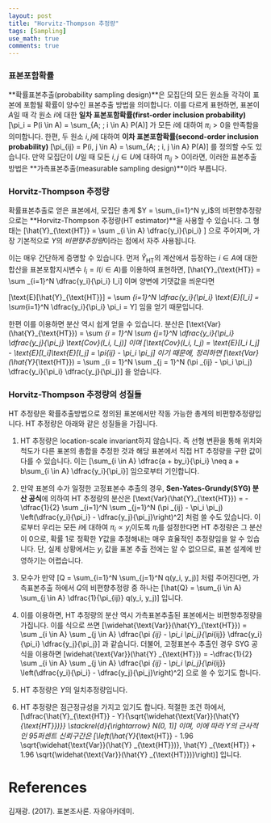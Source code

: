 ```yaml
---
layout: post
title: "Horvitz-Thompson 추정량"
tags: [Sampling]
use_math: true
comments: true
---
```


### 표본포함확률
**확률표본추출(probability sampling design)**은 모집단의 모든 원소들 각각이 표본에 포함될 확률이 양수인 표본추출 방법을 의미합니다. 이를 다르게 표현하면, 표본이 $A$일 때 각 원소 $i$에 대한 **일차 표본포함확률(first-order inclusion probability)**
\[\pi_i = P(i \in A) = \sum_{A; \; i \in A} P(A)\]
가 모든 $i$에 대하여 $\pi_i > 0$을 만족함을 의미합니다. 한편, 두 원소 $i, j$에 대하여 **이차 표본포함확률(second-order inclusion probability)**
\[\pi_{ij} = P(i, j \in A) = \sum_{A; \; i, j \in A} P(A)\]
를 정의할 수도 있습니다. 만약 모집단이 $U$일 때 모든 $i, j \in U$에 대하여 $\pi_{ij} > 0$이라면, 이러한 표본추출 방법은 **가측표본추출(measurable sampling design)**이라 부릅니다.


### Horvitz-Thompson 추정량
확률표본추출로 얻은 표본에서, 모집단 총계 $Y = \sum_{i=1}^N y_i$의 비편향추정량으로는 **Horvitz-Thompson 추정량(HT estimator)**을 사용할 수 있습니다. 그 형태는
\[\hat{Y}_{\text{HT}} = \sum _{i \in A} \dfrac{y_i}{\pi_i} \]
으로 주어지며, 가장 기본적으로 $Y$의 *비편향추정량*이라는 점에서 자주 사용됩니다. 

이는 매우 간단하게 증명할 수 있습니다. 먼저 $\hat{Y} _{\text{HT}}$의 계산에서 등장하는 $i \in A$에 대한 합산을 표본포함지시변수 $I_i = I(i \in A)$를 이용하여 표현하면, 
\[\hat{Y}_{\text{HT}} = \sum _{i=1}^N \dfrac{y_i}{\pi_i} I_i\]
이며 양변에 기댓값을 씌운다면

\[\text{E}[\hat{Y}_{\text{HT}}] = \sum _{i=1}^N \dfrac{y_i}{\pi_i} \text{E}[I_i] = \sum_{i=1}^N \dfrac{y_i}{\pi_i} \pi_i = Y\]
임을 얻기 때문입니다.

한편 이를 이용하면 분산 역시 쉽게 얻을 수 있습니다. 분산은
\[\text{Var}(\hat{Y}_{\text{HT}}) = \sum _{i = 1}^N \sum _{j=1}^N \dfrac{y_i}{\pi_i} \dfrac{y_j}{\pi_j} \text{Cov}(I_i, I_j)\]
이며
\[\text{Cov}(I_i, I_j) = \text{E}[I_i I_j] - \text{E}[I_i]\text{E}[I_j] = \pi_{ij} - \pi_i \pi_j\]
이기 때문에, 정리하면 
\[\text{Var}(\hat{Y}_{\text{HT}}) = \sum _{i = 1}^N \sum _{j = 1}^N (\pi _{ij} - \pi_i \pi_j) \dfrac{y_i}{\pi_i} \dfrac{y_j}{\pi_j}\]
을 얻습니다. 


### Horvitz-Thompson 추정량의 성질들
HT 추정량은 확률추출방법으로 정의된 표본에서만 작동 가능한 총계의 비편향추정량입니다. HT 추정량은 아래와 같은 성질들을 가집니다.

1. HT 추정량은 location-scale invariant하지 않습니다. 즉 선형 변환을 통해 위치와 척도가 다른 표본의 총합을 추정한 것과 해당 표본에서 직접 HT 추정량을 구한 값이 다를 수 있습니다. 이는 
\[\sum_{i \in A} \dfrac{a + by_i}{\pi_i} \neq a + b\sum_{i \in A} \dfrac{y_i}{\pi_i}\]
임으로부터 기인합니다. 

2. 만약 표본의 수가 일정한 고정표본수 추출의 경우, **Sen-Yates-Grundy(SYG) 분산 공식**에 의하여 HT 추정량의 분산은 
\[\text{Var}(\hat{Y}_{\text{HT}}) = -\dfrac{1}{2} \sum _{i=1}^N \sum _{j=1}^N (\pi _{ij} - \pi_i \pi_j) \left(\dfrac{y_i}{\pi_i} - \dfrac{y_j}{\pi_j}\right)^2\]
처럼 쓸 수도 있습니다. 이로부터 우리는 모든 $i$에 대하여 $\pi_i \propto y_i$이도록 $\pi_i$를 설정한다면 HT 추정량은 그 분산이 0으로, 확률 1로 정확한 $Y$값을 추정해내는 매우 효율적인 추정량임을 알 수 있습니다. 단, 실제 상황에서는 $y_i$ 값을 표본 추출 전에는 알 수 없으므로, 표본 설계에 반영하기는 어렵습니다. 

3. 모수가 만약 
\[Q = \sum_{i=1}^N \sum_{j=1}^N q(y_i, y_j)\]
처럼 주어진다면, 가측표본추출 하에서 $Q$의 비편향추정량 중 하나는
\[\hat{Q} = \sum_{i \in A} \sum_{j \in A} \dfrac{1}{\pi_{ij}} q(y_i, y_j)\]
입니다. 

4. 이를 이용하면, HT 추정량의 분산 역시 가측표본추출된 표본에서는 비편향추정량을 가집니다. 이를 식으로 쓰면 
\[\widehat{\text{Var}}(\hat{Y}_{\text{HT}}) = \sum _{i \in A} \sum _{j \in A} \dfrac{\pi _{ij} - \pi_i \pi_j}{\pi_{ij}} \dfrac{y_i}{\pi_i}  \dfrac{y_j}{\pi_j}\]
과 같습니다. 더불어, 고정표본수 추출인 경우 SYG 공식을 이용하면 
\[widehat{\text{Var}}(\hat{Y} _{\text{HT}}) = -\dfrac{1}{2} \sum _{i \in A} \sum _{j \in A} \dfrac{\pi _{ij} - \pi_i \pi_j}{\pi_{ij}} \left(\dfrac{y_i}{\pi_i}  - \dfrac{y_j}{\pi_j}\right)^2\]
으로 쓸 수 있기도 합니다.

5. HT 추정량은 $Y$의 일치추정량입니다.

6. HT 추정량은 점근정규성을 가지고 있기도 합니다. 적절한 조건 하에서, 
\[\dfrac{\hat{Y}_{\text{HT}} - Y}{\sqrt{\widehat{\text{Var}}(\hat{Y} _{\text{HT}})}} \stackrel{d}{\rightarrow} N(0, 1)\]
이며, 이에 따라 $Y$의 근사적인 95퍼센트 신뢰구간은
\[\left(\hat{Y}_{\text{HT}} - 1.96 \sqrt{\widehat{\text{Var}}(\hat{Y} _{\text{HT}})}, \hat{Y} _{\text{HT}} + 1.96 \sqrt{\widehat{\text{Var}}(\hat{Y} _{\text{HT}})}\right)\]
입니다. 


# References
김재광. (2017). 표본조사론. 자유아카데미.
